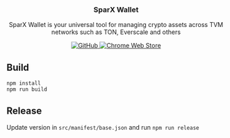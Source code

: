 <p align="center">
    <h3 align="center">SparX Wallet</h3>
    <p align="center">SparX Wallet is your universal tool for managing crypto assets across TVM networks such as TON, Everscale and others</p>
    <p align="center">
        <a href="/LICENSE">
            <img alt="GitHub" src="https://img.shields.io/github/license/broxus/ever-wallet-browser-extension" />
        </a>
        <a href="https://chromewebstore.google.com/detail/sparx-wallet/aijecocmefcagpmbpjcfjjbcclfmobgf">
            <img alt="Chrome Web Store" src="https://img.shields.io/chrome-web-store/v/cgeeodpfagjceefieflmdfphplkenlfk">
        </a>
    </p>
</p>

## Build
```shell
npm install
npm run build
```

## Release
Update version in ```src/manifest/base.json``` and run ```npm run release```
